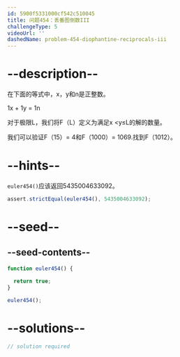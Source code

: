 ```yaml
---
id: 5900f5331000cf542c510045
title: 问题454：丢番图倒数III
challengeType: 5
videoUrl: ''
dashedName: problem-454-diophantine-reciprocals-iii
---
```


# --description--

在下面的等式中，x，y和n是正整数。

1x + 1y = 1n

对于极限L，我们将F（L）定义为满足x &lt;y≤L的解的数量。

我们可以验证F（15）= 4和F（1000）= 1069.找到F（1012）。

# --hints--

`euler454()`应该返回5435004633092。

```js
assert.strictEqual(euler454(), 5435004633092);
```

# --seed--

## --seed-contents--

```js
function euler454() {

  return true;
}

euler454();
```

# --solutions--

```js
// solution required
```
